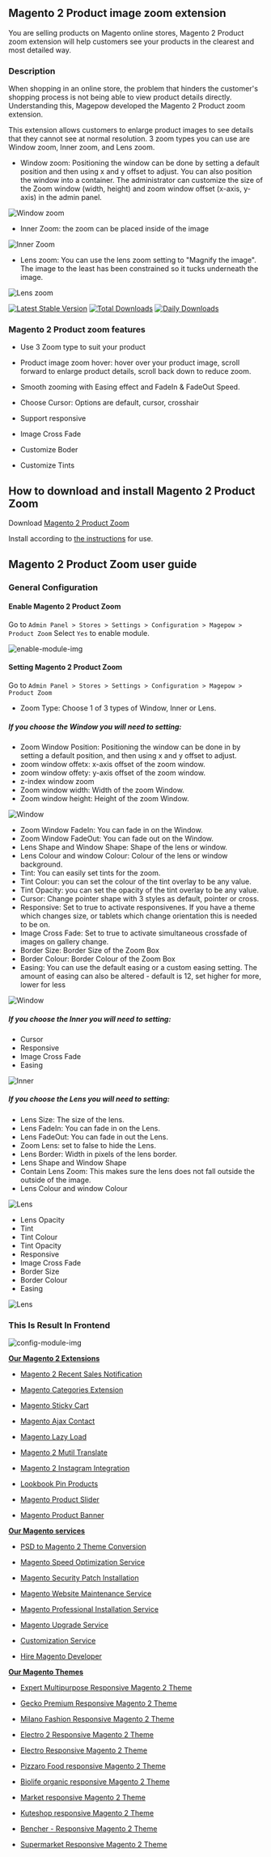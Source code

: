 ## Magento 2 Product image zoom extension 

You are selling products on Magento online stores, Magento 2 Product zoom extension will help customers see your products in the clearest and most detailed way.

### Description

When shopping in an online store, the problem that hinders the customer's shopping process is not being able to view product details directly. Understanding this, Magepow developed the Magento 2 Product zoom extension.

This extension allows customers to enlarge product images to see details that they cannot see at normal resolution. 3 zoom types you can use are Window zoom, Inner zoom, and Lens zoom.

- Window zoom: Positioning the window can be done by setting a default position and then using x and y offset to adjust. You can also position the window into a container. The administrator can customize the size of the Zoom window (width, height) and zoom window offset (x-axis, y-axis) in the admin panel.

![Window zoom](https://github.com/magepow/magento-2-product-zoom/blob/main/media/window-zoom.gif)

- Inner Zoom: the zoom can be placed inside of the image

![Inner Zoom](https://github.com/magepow/magento-2-product-zoom/blob/main/media/zoom-type-inner.gif)

- Lens zoom: You can use the lens zoom setting to "Magnify the image". The image to the least has been constrained so it tucks underneath the image.

![Lens zoom](https://github.com/magepow/magento-2-product-zoom/blob/main/media/zoom-type-lens.gif)

[![Latest Stable Version](https://poser.pugx.org/magepow/productzoom/v/stable)](https://packagist.org/packages/magepow/productzoom)
[![Total Downloads](https://poser.pugx.org/magepow/productzoom/downloads)](https://packagist.org/packages/magepow/productzoom)
[![Daily Downloads](https://poser.pugx.org/magepow/productzoom/d/daily)](https://packagist.org/packages/magepow/productzoom)

### Magento 2 Product zoom features
- Use 3 Zoom type to suit your product

- Product image zoom hover: hover over your product image, scroll forward to enlarge product details, scroll back down to reduce zoom. 

- Smooth zooming with Easing effect and FadeIn & FadeOut Speed.

- Choose Cursor: Options are default, cursor, crosshair

- Support responsive

- Image Cross Fade

- Customize Boder

- Customize Tints

## How to download and install Magento 2 Product Zoom

Download [Magento 2 Product Zoom](https://magepow.com/magento-2-product-zoom.html)

Install according to [the instructions](https://docs.alothemes.com/m2/extension/productzoom/) for use.

## Magento 2 Product Zoom user guide
### General Configuration
#### Enable Magento 2 Product Zoom
Go to `Admin Panel > Stores > Settings > Configuration > Magepow > Product Zoom`
Select `Yes` to enable module.

![enable-module-img](https://github.com/magepow/magento-2-product-zoom/blob/main/media/enable-1.png)

#### Setting Magento 2 Product Zoom
Go to `Admin Panel > Stores > Settings > Configuration > Magepow > Product Zoom`

* Zoom Type: Choose 1 of 3 types of Window, Inner or Lens.

##### If you choose the Window you will need to setting:

* Zoom Window Position: Positioning the window can be done in by setting a default position, and then using x and y offset to adjust.
* zoom window offetx: x-axis offset of the zoom window.
* zoom window offety: y-axis offset of the zoom window.
* z-index window zoom
* Zoom window width: Width of the zoom Window.
* Zoom window height: Height of the zoom Window.

![Window](https://github.com/magepow/magento-2-product-zoom/blob/main/media/window-2.jpg)

* Zoom Window FadeIn: You can fade in on the Window.
* Zoom Window FadeOut: You can fade out on the Window.
* Lens Shape and Window Shape: Shape of the lens or window.
* Lens Colour and window Colour: Colour of the lens or window background.
* Tint: You can easily set tints for the zoom.
* Tint Colour: you can set the colour of the tint overlay to be any value.
* Tint Opacity: you can set the opacity of the tint overlay to be any value.
* Cursor: Change pointer shape with 3 styles as default, pointer or cross.
* Responsive: Set to true to activate responsivenes. If you have a theme which changes size, or tablets which change orientation this is needed to be on.
* Image Cross Fade: Set to true to activate simultaneous crossfade of images on gallery change. 
* Border Size: Border Size of the Zoom Box	
* Border Colour: Border Colour of the Zoom Box
* Easing: You can use the default easing or a custom easing setting. The amount of easing can also be altered - default is 12, set higher for more, lower for less

![Window](https://github.com/magepow/magento-2-product-zoom/blob/main/media/window-1.jpg)

##### If you choose the Inner you will need to setting:

* Cursor
* Responsive
* Image Cross Fade
* Easing

![Inner](https://github.com/magepow/magento-2-product-zoom/blob/main/media/inner.png)

##### If you choose the Lens you will need to setting:

* Lens Size: The size of the lens.
* Lens FadeIn: You can fade in on the Lens.
* Lens FadeOut: You can fade in out the Lens.
* Zoom Lens: set to false to hide the Lens.
* Lens Border: Width in pixels of the lens border. 
* Lens Shape and Window Shape
* Contain Lens Zoom: This makes sure the lens does not fall outside the outside of the image.
* Lens Colour and window Colour

![Lens](https://github.com/magepow/magento-2-product-zoom/blob/main/media/lens-1.jpg)

* Lens Opacity
* Tint	
* Tint Colour	
* Tint Opacity
* Responsive
* Image Cross Fade
* Border Size	
* Border Colour
* Easing

![Lens](https://github.com/magepow/magento-2-product-zoom/blob/main/media/lens-2.png)

### This Is Result In Frontend
![config-module-img](https://github.com/magepow/magento-2-product-zoom/blob/main/media/frontend-.gif)

**[Our Magento 2 Extensions](https://magepow.com/magento-2-extensions.html)**

* [Magento 2 Recent Sales Notification](https://magepow.com/magento-2-recent-sales-notification.html)

* [Magento Categories Extension](https://magepow.com/magento-categories-extension.html)

* [Magento Sticky Cart](https://magepow.com/magento-sticky-cart.html)

* [Magento Ajax Contact](https://magepow.com/magento-ajax-contact-form.html)

* [Magento Lazy Load](https://magepow.com/magento-lazy-load.html)

* [Magento 2 Mutil Translate](https://magepow.com/magento-multi-translate.html)

* [Magento 2 Instagram Integration](https://magepow.com/magento-2-instagram.html)

* [Lookbook Pin Products](https://magepow.com/lookbook-pin-products.html)

* [Magento Product Slider](https://magepow.com/magento-product-slider.html)

* [Magento Product Banner](https://magepow.com/magento-banner-slider.html)

**[Our Magento services](https://magepow.com/magento-services.html)**

* [PSD to Magento 2 Theme Conversion](https://magepow.com/psd-to-magento-theme-conversion.html)

* [Magento Speed Optimization Service](https://magepow.com/magento-speed-optimization-service.html)

* [Magento Security Patch Installation](https://magepow.com/magento-security-patch-installation.html)

* [Magento Website Maintenance Service](https://magepow.com/website-maintenance-service.html)

* [Magento Professional Installation Service](https://magepow.com/professional-installation-service.html)

* [Magento Upgrade Service](https://magepow.com/magento-upgrade-service.html)

* [Customization Service](https://magepow.com/customization-service.html)

* [Hire Magento Developer](https://magepow.com/hire-magento-developer.html)

**[Our Magento Themes](https://alothemes.com/)**

* [Expert Multipurpose Responsive Magento 2 Theme](https://1.envato.market/c/1314680/275988/4415?u=https://themeforest.net/item/expert-premium-responsive-magento-2-and-1-support-rtl-magento-2-/21667789)

* [Gecko Premium Responsive Magento 2 Theme](https://1.envato.market/c/1314680/275988/4415?u=https://themeforest.net/item/gecko-responsive-magento-2-theme-rtl-supported/24677410)

* [Milano Fashion Responsive Magento 2 Theme](https://1.envato.market/c/1314680/275988/4415?u=https://themeforest.net/item/milano-fashion-responsive-magento-1-2-theme/12141971)

* [Electro 2 Responsive Magento 2 Theme](https://1.envato.market/c/1314680/275988/4415?u=https://themeforest.net/item/electro2-premium-responsive-magento-2-rtl-supported/26875864)

* [Electro Responsive Magento 2 Theme](https://1.envato.market/c/1314680/275988/4415?u=https://themeforest.net/item/electro-responsive-magento-1-2-theme/17042067)

* [Pizzaro Food responsive Magento 2 Theme](https://1.envato.market/c/1314680/275988/4415?u=https://themeforest.net/item/pizzaro-food-responsive-magento-1-2-theme/19438157)

* [Biolife organic responsive Magento 2 Theme](https://1.envato.market/c/1314680/275988/4415?u=https://themeforest.net/item/biolife-organic-food-magento-2-theme-rtl-supported/25712510)

* [Market responsive Magento 2 Theme](https://1.envato.market/c/1314680/275988/4415?u=https://themeforest.net/item/market-responsive-magento-2-theme/22997928)

* [Kuteshop responsive Magento 2 Theme](https://1.envato.market/c/1314680/275988/4415?u=https://themeforest.net/item/kuteshop-multipurpose-responsive-magento-1-2-theme/12985435)

* [Bencher - Responsive Magento 2 Theme](https://1.envato.market/c/1314680/275988/4415?u=https://themeforest.net/item/bencher-responsive-magento-1-2-theme/15787772)

* [Supermarket Responsive Magento 2 Theme](https://1.envato.market/c/1314680/275988/4415?u=https://themeforest.net/item/supermarket-responsive-magento-1-2-theme/18447995)
